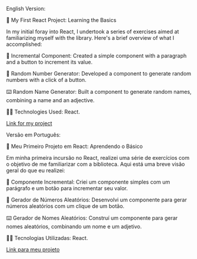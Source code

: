 English Version:

🚀 My First React Project: Learning the Basics

In my initial foray into React, I undertook a series of exercises aimed at familiarizing myself with the library. Here's a brief overview of what I accomplished:

🔢 Incremental Component: Created a simple component with a paragraph and a button to increment its value.

🎲 Random Number Generator: Developed a component to generate random numbers with a click of a button.

⌨️ Random Name Generator: Built a component to generate random names, combining a name and an adjective.

👨‍💻 Technologies Used: React.

<a  href= "primeiro-projeto-react-1r4pg1era-mateusserras-projects.vercel.app"> Link for my project </a>


Versão em Português:

🚀 Meu Primeiro Projeto em React: Aprendendo o Básico

Em minha primeira incursão no React, realizei uma série de exercícios com o objetivo de me familiarizar com a biblioteca. Aqui está uma breve visão geral do que eu realizei:

🔢 Componente Incremental: Criei um componente simples com um parágrafo e um botão para incrementar seu valor.

🎲 Gerador de Números Aleatórios: Desenvolvi um componente para gerar números aleatórios com um clique de um botão.

⌨️ Gerador de Nomes Aleatórios: Construí um componente para gerar nomes aleatórios, combinando um nome e um adjetivo.

👨‍💻 Tecnologias Utilizadas: React.

<a  href= "primeiro-projeto-react-1r4pg1era-mateusserras-projects.vercel.app"> Link para meu projeto </a>
